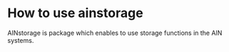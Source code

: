 # How to use ainstorage

AINstorage is package which enables to use storage functions in the AIN systems.
